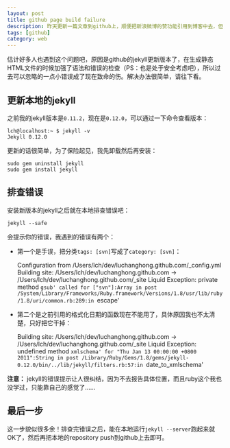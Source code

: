 ```yaml
---
layout: post
title: github page build failure
description: 昨天更新一篇文章到github上，顺便把新浪微博的赞功能引用到博客中去，但是push本地的repository之后却收到`Page build failure`的邮件，还以为是加入新浪“赞”引起的，纠结了半天原来另有隐情！
tags: [github]
category: web
---
```


估计好多人也遇到这个问题吧，原因是github的jekyll更新版本了，在生成静态HTML文件的时候加强了语法和错误的检查（PS：也是处于安全考虑吧），所以过去可以忽略的一点小错误成了现在致命的伤。解决办法很简单，请往下看。

## 更新本地的jekyll

之前我的jekyll版本是`0.11.2`，现在是`0.12.0`，可以通过一下命令查看版本：

    lch@localhost:~ $ jekyll -v
    Jekyll 0.12.0

更新的话很简单，为了保险起见，我先卸载然后再安装：

    sudo gem uninstall jekyll
    sudo gem install jekyll

## 排查错误

安装新版本的jekyll之后就在本地排查错误吧：

    jekyll --safe

会提示你的错误，我遇到的错误有两个：

 * 第一个是手误，把分类`tags: [svn]`写成了`category: [svn]`：

    Configuration from /Users/lch/dev/luchanghong.github.com/_config.yml
    Building site: /Users/lch/dev/luchanghong.github.com -> /Users/lch/dev/luchanghong.github.com/_site
    Liquid Exception: private method `gsub' called for ["svn"]:Array in post
    /System/Library/Frameworks/Ruby.framework/Versions/1.8/usr/lib/ruby/1.8/uri/common.rb:289:in `escape'

 * 第二个是之前引用的格式化日期的函数现在不能用了，具体原因我也不太清楚，只好把它干掉：

    Building site: /Users/lch/dev/luchanghong.github.com -> /Users/lch/dev/luchanghong.github.com/_site
    Liquid Exception: undefined method `xmlschema' for "Thu Jan 13 00:00:00 +0800 2011":String in post
    /Library/Ruby/Gems/1.8/gems/jekyll-0.12.0/bin/../lib/jekyll/filters.rb:57:in `date_to_xmlschema'

**注意：** jekyll的错误提示让人很纠结，因为不去报告具体位置，而且ruby这个我也没学过，只能靠自己的感觉了……

## 最后一步

这一步貌似很多余！排查完错误之后，能在本地运行`jekyll --server`跑起来就OK了，然后再把本地的repository push到github上去即可。
